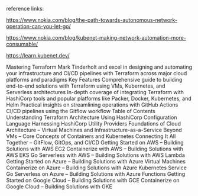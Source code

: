 reference links:

https://www.nokia.com/blog/the-path-towards-autonomous-network-operation-can-you-let-go/

https://www.nokia.com/blog/kubenet-making-network-automation-more-consumable/

https://learn.kubenet.dev/

Mastering Terraform
Mark Tinderholt and excel in designing and automating your infrastructure and CI/CD pipelines with Terraform across major cloud platforms and paradigms
Key Features
Comprehensive guide to building end-to-end solutions with Terraform using VMs, Kubernetes, and Serverless architectures
In-depth coverage of integrating Terraform with HashiCorp tools and popular platforms like Packer, Docker, Kubernetes, and Helm
Practical insights on streamlining operations with GitHub Actions CI/CD pipelines using the Gitflow workflow
Table of Contents
Understanding Terraform Architecture
Using HashiCorp Configuration Language
Harnessing HashiCorp Utility Providers
Foundations of Cloud Architecture – Virtual Machines and Infrastructure-as-a-Service
Beyond VMs – Core Concepts of Containers and Kubernetes
Connecting It All Together – GitFlow, GitOps, and CI/CD
Getting Started on AWS – Building Solutions with AWS EC2
Containerize with AWS – Building Solutions with AWS EKS
Go Serverless with AWS – Building Solutions with AWS Lambda
Getting Started on Azure – Building Solutions with Azure Virtual Machines
Containerize on Azure – Building Solutions with Azure Kubernetes Service
Go Serverless on Azure – Building Solutions with Azure Functions
Getting Started on Google Cloud – Building Solutions with GCE
Containerize on Google Cloud – Building Solutions with GKE


